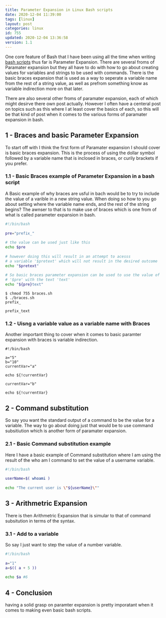 ```yaml
---
title: Parameter Expansion in Linux Bash scripts
date: 2020-12-04 11:39:00
tags: [linux]
layout: post
categories: linux
id: 755
updated: 2020-12-04 13:36:58
version: 1.1
---
```


One core feature of Bash that I have been using all the time when writing [bash scripts](/2020/11/27/bash-scripts/) thus far is Parameter Expansion. There are several froms of Paramater expansion but they all have to do with how to go about creating values for variables and strings to be used with commands. There is the basic braces expansion that is used as a way to seperate a variable name from the rest of a string value, as well as prefrom something know as variable indirection more on that later.

There are also several other froms of paramater expansion, each of which might desirve there own post actually. However I often have a centeral post on topics such as this where I at least cover the basics of each, so this will be that kind of post when it comes to the various forms of paramater expansion in bash.

<!-- more -->

## 1 - Braces and basic Parameter Expansion

To start off with I think the first form of Paramater expansion I should cover is basic braces expansion. This is the process of using the dollar symbol followed by a variable name that is inclosed in braces, or curily brackets if you prefer.

### 1.1 - Basic Braces example of Parameter Expansion in a bash script

A Basic example of why braces are usful in bach would be to try to include the value of a varible in a new string value. When doing so how to you go about setting where the variable name ends, and the rest of the string begins? The awnser to that is to make use of braces which is one from of what is called parameter expansion in bash.


```bash
#!/bin/bash
 
pre="prefix_"
 
# the value can be used just like this
echo $pre
 
# however doing this will result in an attempt to acesss
# a variable '$pretext' which will not result in the desired outcome
echo "$pretext"
 
# So basic braces parameter expansion can be used to use the value of
# '$pre' with the text 'text'
echo "${pre}text"
```

```
$ chmod 755 braces.sh
$ ./braces.sh
prefix_

prefix_text
```

### 1.2 - Uisng a variable value as a variable name with Braces

Another important thing to cover when it comes to basic paramter expansion with braces is variable indirection.

```
#!/bin/bash
 
a="5"
b="10"
currentVar="a"
 
echo ${!currentVar}
 
currentVar="b"
 
echo ${!currentVar}
```

## 2 - Command substitution

So say you want the standard output of a command to be the value for a variable. The way to go about doing just that would be to use command subsitiution which is another form of paramater expansion.

### 2.1 - Basic Command substitution example

Here I have a basic example of Command substitution where I am using the result of the who am I command to set the value of a username variable.

```bash
#!/bin/bash
 
userName=$( whoami )
 
echo "The current user is \"${userName}\""
```

## 3 - Arithmetric Expansion

There is then Arithmetric Expansion that is simular to that of command subsitution in terms of the syntax.

### 3.1 - Add to a variable

So say I just want to step the value of a number variable.

```bash
#!/bin/bash
 
a="1"
a=$(( a + 5 ))
 
echo $a #6
```

## 4 - Conclusion

having a solid grasp on paramter expansion is pretty imporatant when it comes to making even basic bash scripts.

